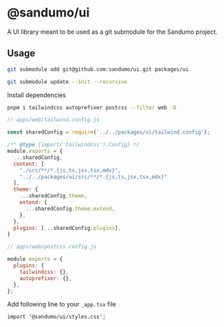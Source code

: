 # @sandumo/ui

A UI library meant to be used as a git submodule for the Sandumo project.

## Usage

```bash
git submodule add git@github.com:sandumo/ui.git packages/ui
```

```bash
git submodule update --init --recursive
```

Install dependencies

```bash
pnpm i tailwindcss autoprefixer postcss --filter web -D
```

```js
// apps/web/tailwind.config.js

const sharedConfig = require('../../packages/ui/tailwind.config');

/** @type {import('tailwindcss').Config} */
module.exports = {
  ...sharedConfig,
  content: [
    "./src/**/*.{js,ts,jsx,tsx,mdx}",
    "../../packages/ui/src/**/*.{js,ts,jsx,tsx,mdx}"
  ],
  theme: {
    ...sharedConfig.theme,
    extend: {
      ...sharedConfig.theme.extend,
    },
  },
  plugins: [...sharedConfig.plugins],
}
```


```js
// apps/web/postcss.config.js

module.exports = {
  plugins: {
    tailwindcss: {},
    autoprefixer: {},
  },
};
```


Add following line to your `_app.tsx` file

```tsx
import '@sandumo/ui/styles.css';
```
